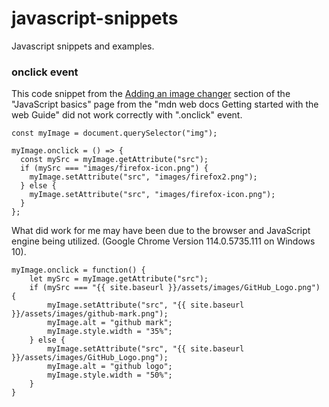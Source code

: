 # javascript-snippets
Javascript snippets and examples.

### onclick event
This code snippet from the [Adding an image changer](https://developer.mozilla.org/en-US/docs/Learn/Getting_started_with_the_web/JavaScript_basics#adding_an_image_changer) section of the "JavaScript basics" page from the "mdn web docs Getting started with the web Guide" did not work correctly with ".onclick" event.

```
const myImage = document.querySelector("img");

myImage.onclick = () => {
  const mySrc = myImage.getAttribute("src");
  if (mySrc === "images/firefox-icon.png") {
    myImage.setAttribute("src", "images/firefox2.png");
  } else {
    myImage.setAttribute("src", "images/firefox-icon.png");
  }
};
```

What did work for me may have been due to the browser and JavaScript engine being utilized. (Google Chrome Version 114.0.5735.111 on Windows 10).

```
myImage.onclick = function() {
    let mySrc = myImage.getAttribute("src");
    if (mySrc === "{{ site.baseurl }}/assets/images/GitHub_Logo.png") {
        myImage.setAttribute("src", "{{ site.baseurl }}/assets/images/github-mark.png");
        myImage.alt = "github mark";
        myImage.style.width = "35%";
    } else {
        myImage.setAttribute("src", "{{ site.baseurl }}/assets/images/GitHub_Logo.png");
        myImage.alt = "github logo";
        myImage.style.width = "50%";
    }
}
```
